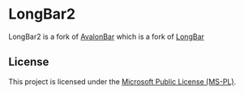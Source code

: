 # LongBar2
LongBar2 is a fork of [AvalonBar](https://github.com/FranklinDM/AvalonBar) which is a fork of [LongBar](http://longbar.codeplex.com/)

## License
This project is licensed under the [Microsoft Public License (MS-PL)](LICENSE).

